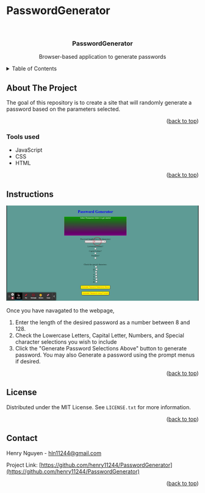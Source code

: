 # PasswordGenerator

<div id="top"></div>

<br />
<div align="center">


<h3 align="center">PasswordGenerator</h3>

  <p align="center">
    Browser-based application to generate passwords
    <br />
  </p>
</div>

<details>
  <summary>Table of Contents</summary>
  <ol>
    <li>
      <a href="#about-the-project">About The Project</a>
      <ul>
        <li><a href="#tools-used">Tools used</a></li>
      </ul>
    </li>
    <li>
      <a href="#improvements-made">Improvements Made</a>
        </li>
    <li><a href="#license">License</a></li>
    <li><a href="#contact">Contact</a></li>
  </ol>
</details>

## About The Project

The goal of this repository is to create a site that will randomly generate a password based on the parameters selected. 

<p align="right">(<a href="#top">back to top</a>)</p>

### Tools used

* JavaScript
* CSS
* HTML

<p align="right">(<a href="#top">back to top</a>)</p>

## Instructions

![Alt Text](assets/PasswordGenerator.gif)





Once you have navagated to the webpage, 

1. Enter the length of the desired password as a number between 8 and 128.
2. Check the Lowercase Letters, Capital Letter, Numbers, and Special character selections you wish to include
3. Click the "Generate Password Selections Above" button to generate password. You may also Generate a password using the prompt menus if desired.   



<p align="right">(<a href="#top">back to top</a>)</p>

## License

Distributed under the MIT License. See `LICENSE.txt` for more information.

<p align="right">(<a href="#top">back to top</a>)</p>

## Contact

Henry Nguyen -  hln11244@gmail.com

Project Link: [https://github.com/henry11244/PasswordGenerator](https://github.com/henry11244/PasswordGenerator)

<p align="right">(<a href="#top">back to top</a>)</p>

[linkedin-url]: https://www.linkedin.com/in/henry11244/
